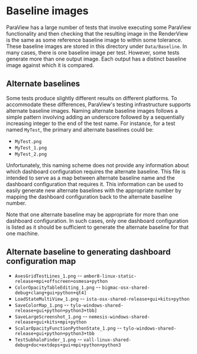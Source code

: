 Baseline images
===============

ParaView has a large number of tests that involve executing some ParaView
functionality and then checking that the resulting image in the RenderView
is the same as some reference baseline image to within some tolerance. These
baseline images are stored in this directory under `Data/Baseline`. In many
cases, there is one baseline image per test. However, some tests generate more
than one output image. Each output has a distinct baseline image against which
it is compared.


Alternate baselines
-------------------

Some tests produce slightly different results on different platforms.
To accommodate these differences, ParaView's testing infrastructure
supports alternate baseline images. Naming alternate baseline images
follows a simple pattern involving adding an underscore followed by a
sequentially increasing integer to the end of the test name. For instance,
for a test named `MyTest`, the primary and alternate baselines could be:

* `MyTest.png`
* `MyTest_1.png`
* `MyTest_2.png`

Unfortunately, this naming scheme does not provide any information
about which dashboard configuration requires the alternate
baseline. This file is intended to serve as a map between alternate
baseline name and the dashboard configuration that requires it.  This
information can be used to easily generate new alternate baselines
with the appropriate number by mapping the dashboard configuration
back to the alternate baseline number.

Note that one alternate baseline may be appropriate for more than one
dashboard configuration. In such cases, only one dashboard configuration
is listed as it should be sufficient to generate the alternate baseline
for that one machine.


Alternate baseline to generating dashboard configuration map
------------------------------------------------------------

* `AxesGridTestLines_1.png` -- `amber8-linux-static-release+mpi+offscreen+osmesa+python`
* `ColorOpacityTableEditing_1.png` -- `bigmac-osx-shared-debug+clang+gui+python+qt4]`
* `LoadStateMultiView_1.png` -- `ista-osx-shared-release+gui+kits+python`
* `SaveColorMap_1.png` -- `tylo-windows-shared-release+gui+python+python3+tbb]`
* `SaveLargeScreenshot_1.png` -- `nemesis-windows-shared-release+gui+kits+mpi+python`
* `ScalarOpacityFunctionPythonState_1.png` -- `tylo-windows-shared-release+gui+python+python3+tbb`
* `TestSubhaloFinder_1.png` -- `vall-linux-shared-debug+doc+extdeps+gui+mpi+python+python3`
